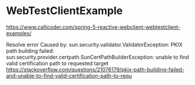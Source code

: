 # WebTestClientExample
https://www.callicoder.com/spring-5-reactive-webclient-webtestclient-examples/  

Resolve error Caused by: sun.security.validator.ValidatorException: PKIX path building failed: sun.security.provider.certpath.SunCertPathBuilderException: unable to find valid certification path to requested target  
https://stackoverflow.com/questions/21076179/pkix-path-building-failed-and-unable-to-find-valid-certification-path-to-requ  
